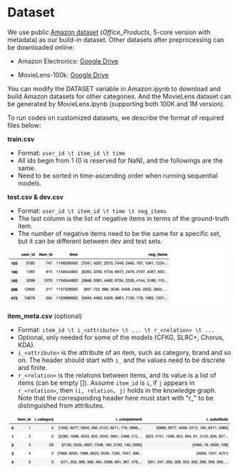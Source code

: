 # Dataset

We use public [Amazon dataset](http://jmcauley.ucsd.edu/data/amazon/links.html) (*Office_Products*, 5-core version with metadata) as our build-in dataset.  Other datasets after preprocessing can be downloaded online:

* Amazon Electronics: [Google Drive](https://drive.google.com/drive/folders/1qGz2AmdS_85c8MWgVEVv35NXGkaYdPEA?usp=sharing)

* MovieLens-100k: [Google Drive](https://drive.google.com/drive/folders/1365_Z6KRHaSCNdBbEUEXruCsd8x3ZL9d?usp=sharing)

You can modify the DATASET variable in Amazon.ipynb to download and build Amazon datasets for other categories. And the MovieLens dataset can be generated by MovieLens.ipynb (supporting both 100K and 1M version).

To run codes on customized datasets, we describe the format of required files below:



**train.csv**

- Format: `user_id \t item_id \t time`
- All ids begin from 1 (0 is reserved for NaN), and the followings are the same.
- Need to be sorted in time-ascending order when running sequential models.



**test.csv & dev.csv**

- Format: `user_id \t item_id \t time \t neg_items`
- The last column is the list of negative items in terms of the ground-truth item.
- The number of negative items need to be the same for a specific set, but it can be different between dev and test sets.

![dev/test data format](../log/_static/format_test.png)



**item_meta.csv** (optional)

- Format: `item_id \t i_<attribute> \t ... \t r_<relation> \t ...`
- Optional, only needed for some of the models (CFKG, SLRC+, Chorus, KDA).
- `i_<attribute>` is the attribute of an item, such as category, brand and so on. The header should start with `i_` and the values need to be discrete and finite.
- `r_<relation>` is the relations between items, and its value is a list of items (can be empty []). Assume `item_id` is `i`, if `j` appears in `r_<relation>`, then `(i, relation, j)` holds in the knowledge graph. Note that the corresponding header here must start with "r_" to be distinguished from attributes.

![meta data format](../log/_static/format_meta.png)
